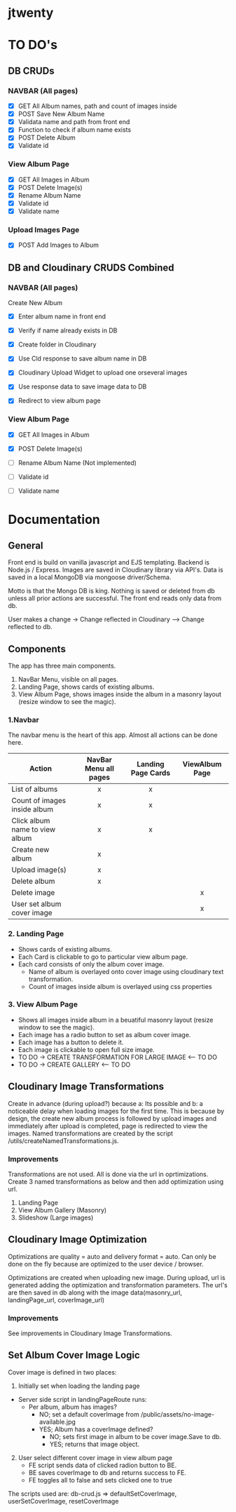 # jtwenty

# TO DO's   

## DB CRUDs

### NAVBAR (All pages)
- [x] GET  All Album names, path and count of images inside
- [x]  POST Save New Album Name
  - [x]  Validata name and path from front end
  - [x]  Function to check if album name exists
- [x]  POST Delete Album
  - [x]  Validate id

### View Album Page
- [x]  GET All Images in Album
- [x]  POST Delete Image(s) 
- [x]  Rename Album Name
  - [x]  Validate id
  - [x]  Validate name

### Upload Images Page
- [x]  POST Add Images to Album

## DB and Cloudinary CRUDS Combined
### NAVBAR (All pages)
Create New Album
- [x]  Enter album name in front end
  - [x]  Verify if name already exists in DB
  - [x]  Create folder in Cloudinary
  - [x]  Use Cld response to save album name in DB
- [x]  Cloudinary Upload Widget to upload one orseveral images
  - [x]  Use response data to save image data to DB
- [x]  Redirect to view album page



### View Album Page
- [x]  GET All Images in Album
- [x]  POST Delete Image(s) 
- [ ]  Rename Album Name (Not implemented)
  - [ ]  Validate id
  - [ ]  Validate name


# Documentation
## General
Front end is build on vanilla javascript and EJS templating.
Backend is Node.js / Express.
Images are saved in Cloudinary library via API's.
Data is saved in a local MongoDB via mongoose driver/Schema.

Motto is that the Mongo DB is king. Nothing is saved or deleted from db unless all prior actions are successful. The front end reads only data from db.

User makes a change -> Change reflected in Cloudinary --> Change reflected to db.

## Components
The app has three main components.
1. NavBar Menu, visible on all pages.
2. Landing Page, shows cards of existing albums.
3. View Album Page, shows images inside the album in a masonry layout (resize window to see the magic).

### 1.Navbar
The navbar menu is the heart of this app. Almost all actions can be done here.

| Action                         | NavBar Menu all pages | Landing Page Cards | ViewAlbum Page |
|--------------------------------|:---------------------:|:------------------:|:--------------:|
| List of albums                 |           x           |          x         |                |
| Count of images inside album   |           x           |          x         |                |
| Click album name to view album |           x           |          x         |                |
| Create new album               |           x           |                    |                |
| Upload image(s)                |           x           |                    |                |
| Delete album                   |           x           |                    |                |
| Delete image                   |                       |                    |        x       |
| User set album cover image     |                       |                    |        x       |

### 2. Landing Page
- Shows cards of existing albums.
- Each Card is clickable to go to particular view album page.
- Each card consists of only the album cover image.
  - Name of album is overlayed onto cover image using cloudinary text transformation.
  - Count of images inside album is overlayed using css properties

### 3. View Album Page
- Shows all images inside album in a beuatiful masonry layout (resize window to see the magic).
- Each image has a radio button to set as album cover image.
- Each image has a button to delete it.
- Each image is clickable to open full size image.
- TO DO -> CREATE TRANSFORMATION FOR LARGE IMAGE <-- TO DO
- TO DO -> CREATE GALLERY <-- TO DO

## Cloudinary Image Transformations
Create in advance (during upload?) because a: Its possible and b: a noticeable delay when loading images for the first time.
This is because by design, the create new album process is followed by upload images and immediately after upload is completed, page is redirected to view the images.
Named transformations are created by the script /utils/createNamedTransformations.js.

### Improvements
Transformations are not used. All is done via the url in oprtimizations.
Create 3 named transformations as below and then add optimization using url.

1. Landing Page
2. View Album Gallery (Masonry)
3. Slideshow (Large images)

## Cloudinary Image Optimization
Optimizations are quality = auto and delivery format = auto. Can only be done on the fly because are optimized to the user device / browser.

Optimizations are created when uploading new image.
During upload, url is generated adding the optimization and transformation parameters.
The url's are then saved in db along with the image data(masonry_url, landingPage_url, coverImage_url)

### Improvements
See improvements in Cloudinary Image Transformations.

## Set Album Cover Image Logic
Cover image is defined in two places:
1. Initially set when loading the landing page
  - Server side script in landingPageRoute runs:
    - Per album, album has images?
      - NO; set a default coverImage from /public/assets/no-image-available.jpg
      - YES; Album has a coverImage defined? 
        - NO; sets first image in album to be cover image.Save to db.
        - YES; returns that image object.

2. User select different cover image in view album page
   - FE script sends data of clicked radion button to BE.
   - BE saves coverImage to db and returns success to FE.
   - FE toggles all to false and sets clicked one to true

The scripts used are:
db-crud.js => defaultSetCoverImage, userSetCoverImage, resetCoverImage